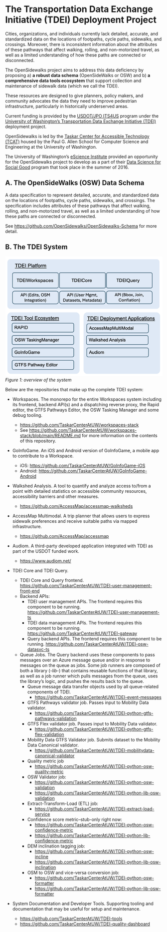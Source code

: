 # The Transportation Data Exchange Initiative (TDEI) Deployment Project

Cities, organizations, and individuals currently lack detailed, accurate, and standardized data on the locations of footpaths, cycle paths, sidewalks, and crossings. Moreover, there is inconsistent information about the attributes of these pathways that affect walking, rolling, and non-motorized travel, as well as a limited understanding of how these paths are connected or disconnected.

The OpenSidewalks project aims to address this data deficiency by proposing a) **a robust data schema** (OpenSideWalks or OSW) and b) **a comprehensive data tools ecosystem** that support collection and maintenance of sidewalk data (which we call the TDEI). 

These resources are designed to give planners, policy makers, and community advocates the data they need to improve pedestrian infrastructure, particularly in historically underserved areas.

Current funding is provided by the [USDOT/JPO ITS4US](https://www.its.dot.gov/its4us/index.htm) program under the [University of Washington’s Transportation Data Exchange Initiative (TDEI)](https://transitequity.cs.washington.edu/) deployment project.

OpenSidewalks is led by the [Taskar Center for Accessible Technology (TCAT)](http://tcat.cs.washington.edu/) housed by the Paul G. Allen School for Computer Science and Engineering at the University of Washington. 

The University of Washington’s [eScience Institute](http://escience.washington.edu/) provided an opportunity for the OpenSidewalks project to develop as a part of their [Data Science for Social Good](https://uwescience.github.io/DSSG2016/) program that took place in the summer of 2016.

## A. The OpenSideWalks (OSW) Data Schema

A data specification to represent detailed, accurate, and standardized data on the locations of footpaths, cycle paths, sidewalks, and crossings. The specification includes attributes of these pathways that affect walking, rolling, and non-motorized travel, as well as a limited understanding of how these paths are connected or disconnected.

See https://github.com/OpenSidewalks/OpenSidewalks-Schema for more detail. 

## B. The TDEI System

![Screenshot of the TDEI System](/TDEI.png)  
_Figure 1: overview of the system_

Below are the repositories that make up the complete TDEI system:

* Workspaces. The monorepo for the entire Workspaces system including its frontend, backend API(s) and a dispatching reverse proxy, the Rapid editor, the GTFS Pathways Editor, the OSW Tasking Manager and some debug tooling. 
  - https://github.com/TaskarCenterAtUW/workspaces-stack
  - See https://github.com/TaskarCenterAtUW/workspaces-stack/blob/main/README.md for more information on the contents of this repository. 

* GoInfoGame. An iOS and Android version of GoInfoGame, a mobile app to contribute to a Workspace. 
  - iOS: https://github.com/TaskarCenterAtUW/GoInfoGame-iOS
  - Android: https://github.com/TaskarCenterAtUW/GoInfoGame-Android 

* Walkshed Analysis. A tool to quantify and analyze access to/from a point with detailed statistics on accessible community resources, accessibility barriers and other measures. 
  - https://github.com/AccessMap/accessmap-walksheds 

* AccessMap Multimodal. A trip planner that allows users to express sidewalk preferences and receive suitable paths via mapped infrastructure. 
  - https://github.com/AccessMap/accessmap 

* Audiom. A third-party developed application integrated with TDEI as part of the USDOT funded work.
  - https://www.audiom.net/

* TDEI Core and TDEI Query. 
  - TDEI Core and Query frontend. https://github.com/TaskarCenterAtUW/TDEI-user-management-front-end
  - Backend APIs:
    - TDEI user management APIs. The frontend requires this component to be running. https://github.com/TaskarCenterAtUW/TDEI-user-management-ts
    - TDEI data management APIs. The frontend requires this component to be running. https://github.com/TaskarCenterAtUW/TDEI-gateway 
    - Query backend APIs. The frontend requires this component to be running. https://github.com/TaskarCenterAtUW/TDEI-osw-datasvc-ts
  - Queue Jobs. The Query backend uses these components to pass messages over an Azure message queue and/or in response to messages on the queue as jobs. Some job runners are composed of both a library (*-lib-*) that contains reusable functions of that library, as well as a job runner which pulls messages from the queue, uses the library’s logic, and pushes the results back to the queue.  
    - Queue message data transfer objects used by all queue-related components of TDEI. 
      - https://github.com/TaskarCenterAtUW/TDEI-event-messages 
    - GTFS Pathways validator job. Passes input to Mobility Data validator. 
      - https://github.com/TaskarCenterAtUW/TDEI-python-gtfs-pathways-validation
    - GTFS Flex validator job. Passes input to Mobility Data validator.
      - https://github.com/TaskarCenterAtUW/TDEI-python-gtfs-flex-validation
    - Mobility Data GTFS Validator job. Submits dataset to the Mobility Data Canonical validator.
      - https://github.com/TaskarCenterAtUW/TDEI-mobilitydata-canonical-validator
    - Quality metric job
      - https://github.com/TaskarCenterAtUW/TDEI-python-osw-quality-metric
    - OSW Validator job:
      - https://github.com/TaskarCenterAtUW/TDEI-python-osw-validation
      - https://github.com/TaskarCenterAtUW/TDEI-python-lib-osw-validation
    - Extract-Transform-Load (ETL) job: 
      - https://github.com/TaskarCenterAtUW/TDEI-extract-load-service
    - Confidence score metric–stub-only right now:
      - https://github.com/TaskarCenterAtUW/TDEI-python-osw-confidence-metric
      - https://github.com/TaskarCenterAtUW/TDEI-python-lib-confidence-metric
    - DEM inclination tagging job:
      - https://github.com/TaskarCenterAtUW/TDEI-python-osw-incline
      - https://github.com/TaskarCenterAtUW/TDEI-python-lib-osw-inclination
    - OSM to OSW and vice-versa conversion job:
      - https://github.com/TaskarCenterAtUW/TDEI-python-osw-formatter
      - https://github.com/TaskarCenterAtUW/TDEI-python-lib-osw-formatter 

* System Documentation and Developer Tools. Supporting tooling and documentation that may be useful for setup and maintenance. 
  - https://github.com/TaskarCenterAtUW/TDEI-tools
  - https://github.com/TaskarCenterAtUW/TDEI-quality-dashboard 

